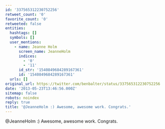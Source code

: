 ```yaml
---
id: '337565312230752256'
retweet_count: '0'
favorite_count: '0'
retweeted: false
entities:
  hashtags: []
  symbols: []
  user_mentions:
    - name: Jeanne Holm
      screen_name: JeanneHolm
      indices:
        - '0'
        - '11'
      id_str: '1540849684289167361'
      id: '1540849684289167361'
  urls: []
original_url: https://twitter.com/benbalter/status/337565312230752256
date: '2013-05-23T13:46:56.000Z'
sitemap: false
robots: noindex
reply: true
title: '@JeanneHolm :) Awesome, awesome work. Congrats.'
---
```


@JeanneHolm :) Awesome, awesome work. Congrats.